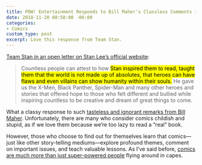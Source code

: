 ```yaml
---
title: POW! Entertainment Responds to Bill Maher's Classless Comments in Open Letter
date: 2018-11-20 08:58:00 -06:00
categories:
- Comics
custom_type: post
excerpt: Love this response from Team Stan.
---
```


[Team Stan in an open letter on Stan Lee’s official website](http://therealstanlee.com/open-letter-to-bill-maher.html):

> Countless people can attest to how <mark>Stan inspired them to read, taught them that the world is not made up of absolutes, that heroes can have flaws and even villains can show humanity within their souls.</mark> He gave us the X-Men, Black Panther, Spider-Man and many other heroes and stories that offered hope to those who felt different and bullied while inspiring countless to be creative and dream of great things to come.

What a classy response to such [tasteless and ignorant remarks from Bill Maher](https://comicbook.com/marvel/2018/11/17/bill-maher-comics-industry-reactions/). Unfortunately, there are many who consider comics childish and stupid, as if we love them because we’re too lazy to read a “real” book. 

However, those who choose to find out for themselves learn that comics—just like other story-telling mediums—explore profound themes, comment on important issues, and teach valuable lessons. As I’ve said before, [comics are much more than just super-powered people](/2018/11/my-geek-life/) flying around in capes.
